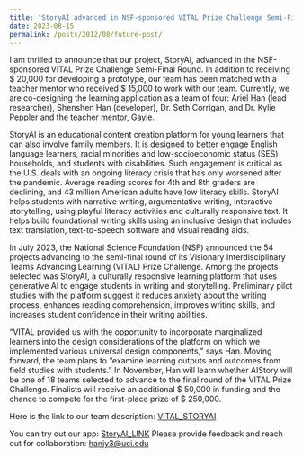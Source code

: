 ```yaml
---
title: 'StoryAI advanced in NSF-sponsored VITAL Prize Challenge Semi-Final Round'
date: 2023-08-15
permalink: /posts/2012/08/future-post/
---
```


I am thrilled to announce that our project, StoryAI, advanced in the NSF-sponsored VITAL Prize Challenge Semi-Final Round. In addition to receiving \$ 20,000 for developing a prototype, our team has been matched with a teacher mentor who received \$ 15,000 to work with our team. Currently, we are co-designing the learning application as a team of four: Ariel Han (lead researcher), Shenshen Han (developer), Dr. Seth Corrigan, and Dr. Kylie Peppler and the teacher mentor, Gayle.

StoryAI is an educational content creation platform for young learners that can also involve family members. It is designed to better engage English language learners, racial minorities and low-socioeconomic status (SES) households, and students with disabilities.
Such engagement is critical as the U.S. deals with an ongoing literacy crisis that has only worsened after the pandemic. Average reading scores for 4th and 8th graders are declining, and 43 million American adults have low literacy skills.
StoryAI helps students with narrative writing, argumentative writing, interactive storytelling, using playful literacy activities and culturally responsive text. It helps build foundational writing skills using an inclusive design that includes text translation, text-to-speech software and visual reading aids.

In July 2023, the National Science Foundation (NSF) announced the 54 projects advancing to the semi-final round of its Visionary Interdisciplinary Teams Advancing Learning (VITAL) Prize Challenge. Among the projects selected was StoryAI, a culturally responsive learning platform that uses generative AI to engage students in writing and storytelling.
Preliminary pilot studies with the platform suggest it reduces anxiety about the writing process, enhances reading comprehension, improves writing skills, and increases student confidence in their writing abilities.

“VITAL provided us with the opportunity to incorporate marginalized learners into the design considerations of the platform on which we implemented various universal design components,” says Han. Moving forward, the team plans to “examine learning outputs and outcomes from field studies with students.”
In November, Han will learn whether AIStory will be one of 18 teams selected to advance to the final round of the VITAL Prize Challenge. Finalists will receive an additional \$ 50,000 in funding and the chance to compete for the first-place prize of \$ 250,000.


Here is the link to our team description: [VITAL_STORYAI](https://www.vitalprize.org/en/custom/vitalprizeapplications2023/view/639)

You can try out our app: [StoryAI_LINK](https://hanaldo.github.io/storyai/#/)
Please provide feedback and reach out for collaboration: hanjy3@uci.edu
